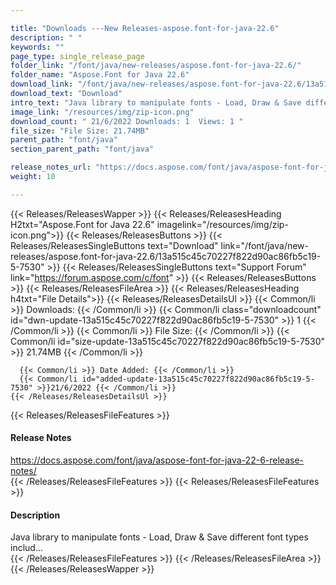 ```yaml
---

title: "Downloads ---New Releases-aspose.font-for-java-22.6"
description: " "
keywords: ""
page_type: single_release_page
folder_link: "/font/java/new-releases/aspose.font-for-java-22.6/"
folder_name: "Aspose.Font for Java 22.6"
download_link: "/font/java/new-releases/aspose.font-for-java-22.6/13a515c45c70227f822d90ac86fb5c19-5-7530"
download_text: "Download"
intro_text: "Java library to manipulate fonts - Load, Draw & Save different font types includ..."
image_link: "/resources/img/zip-icon.png"
download_count: " 21/6/2022 Downloads: 1  Views: 1 "
file_size: "File Size: 21.74MB"
parent_path: "font/java"
section_parent_path: "font/java"

release_notes_url: "https://docs.aspose.com/font/java/aspose-font-for-java-22-6-release-notes/"
weight: 10

---
```


{{< Releases/ReleasesWapper >}}
  {{< Releases/ReleasesHeading H2txt="Aspose.Font for Java 22.6" imagelink="/resources/img/zip-icon.png">}}
  {{< Releases/ReleasesButtons >}}
    {{< Releases/ReleasesSingleButtons text="Download" link="/font/java/new-releases/aspose.font-for-java-22.6/13a515c45c70227f822d90ac86fb5c19-5-7530" >}}
    {{< Releases/ReleasesSingleButtons text="Support Forum" link="https://forum.aspose.com/c/font" >}}
  {{< Releases/ReleasesButtons >}}
  {{< Releases/ReleasesFileArea >}}
    {{< Releases/ReleasesHeading h4txt="File Details">}}
    {{< Releases/ReleasesDetailsUl >}}
      {{< Common/li >}} Downloads: {{< /Common/li >}}
      {{< Common/li class="downloadcount" id="dwn-update-13a515c45c70227f822d90ac86fb5c19-5-7530" >}} 1 {{< /Common/li >}}
      {{< Common/li >}} File Size: {{< /Common/li >}}
      {{< Common/li id="size-update-13a515c45c70227f822d90ac86fb5c19-5-7530" >}} 21.74MB {{< /Common/li >}}

      {{< Common/li >}} Date Added: {{< /Common/li >}}
      {{< Common/li id="added-update-13a515c45c70227f822d90ac86fb5c19-5-7530" >}}21/6/2022 {{< /Common/li >}}
    {{< /Releases/ReleasesDetailsUl >}}

  {{< Releases/ReleasesFileFeatures >}}
      <h4>Release Notes</h4><div><a href='https://docs.aspose.com/font/java/aspose-font-for-java-22-6-release-notes/'>https://docs.aspose.com/font/java/aspose-font-for-java-22-6-release-notes/</a></div>
  {{< /Releases/ReleasesFileFeatures >}}
  {{< Releases/ReleasesFileFeatures >}}
      <h4>Description</h4><div class="HTMLDescription">Java library to manipulate fonts - Load, Draw & Save different font types includ...</div>
  {{< /Releases/ReleasesFileFeatures >}}
 {{< /Releases/ReleasesFileArea >}}
{{< /Releases/ReleasesWapper >}}


